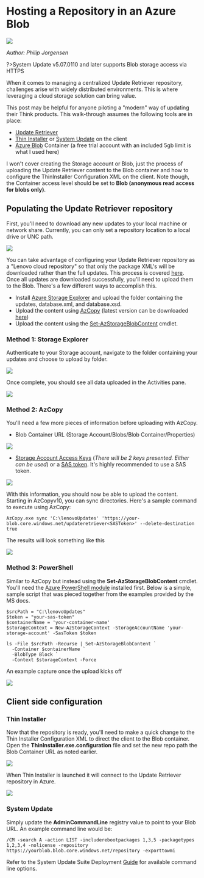# Hosting a Repository in an Azure Blob 
![](https://cdrt.github.io/mk_docs/img/guides/ur/az_blob/azureblob.png) 

*Author: Philip Jorgensen*

?>System Update v5.07.0110 and later supports Blob storage access via HTTPS

When it comes to managing a centralized Update Retriever repository, challenges arise with widely distributed environments.  This is where leveraging a cloud storage solution can bring value.

This post may be helpful for anyone piloting a "modern" way of updating their Think products.  This walk-through assumes the following tools are in place:

* [Update Retriever](https://support.lenovo.com/us/en/solutions/ht037099#ur)
* [Thin Installer](https://support.lenovo.com/us/en/solutions/ht037099#ti) or [System Update](https://support.lenovo.com/us/en/solutions/ht037099#tvsu) on the client
* [Azure Blob](https://docs.microsoft.com/en-us/azure/storage/blobs/storage-quickstart-blobs-portal) Container (a free trial account with an included 5gb limit is what I used here)

I won't cover creating the Storage account or Blob, just the process of uploading the Update Retriever content to the Blob container and how to configure the ThinInstaller Configuration XML on the client.  Note though, the Container access level should be set to **Blob (anonymous read access for blobs only)**.

## Populating the Update Retriever repository

First, you'll need to download any new updates to your local machine or network share.  Currently, you can only set a repository location to a local drive or UNC path.

![](https://cdrt.github.io/mk_docs/img/guides/ur/az_blob/image1.jpg)

You can take advantage of configuring your Update Retriever repository as a "Lenovo cloud repository" so that only the package XML's will be downloaded rather than the full updates.  This process is covered [here](https://thinkdeploy.blogspot.com/2020/05/deep-dive-setting-up-lenovo-cloud.html).  Once all updates are downloaded successfully, you'll need to upload them to the Blob.  There's a few different ways to accomplish this. 

* Install [Azure Storage Explorer](https://azure.microsoft.com/en-us/features/storage-explorer/) and upload the folder containing the updates, database.xml, and database.xsd.
* Upload the content using [AzCopy](https://docs.microsoft.com/en-us/azure/storage/common/storage-use-azcopy) (latest version can be downloaded [here](http://aka.ms/downloadazcopy))
* Upload the content using the [Set-AzStorageBlobContent](https://docs.microsoft.com/en-us/powershell/module/azure.storage/set-azurestorageblobcontent?view=azurermps-6.13.0) cmdlet.

### Method 1: Storage Explorer
Authenticate to your Storage account, navigate to the folder containing your updates and choose to upload by folder.

![](https://cdrt.github.io/mk_docs/img/guides/ur/az_blob/image2.jpg)

Once complete, you should see all data uploaded in the Activities pane.

![](https://cdrt.github.io/mk_docs/img/guides/ur/az_blob/image3.jpg)

### Method 2: AzCopy
You'll need a few more pieces of information before uploading with AzCopy.

* Blob Container URL (Storage Account/Blobs/Blob Container/Properties)

![](https://cdrt.github.io/mk_docs/img/guides/ur/az_blob/image4.jpg)

* [Storage Account Access Keys](https://docs.microsoft.com/en-us/azure/storage/common/storage-account-manage#access-keys) (*There will be 2 keys presented.  Either can be used*) or a [SAS token](https://docs.microsoft.com/en-us/azure/storage/common/storage-dotnet-shared-access-signature-part-1).  It's highly recommended to use a SAS token.

![](https://cdrt.github.io/mk_docs/img/guides/ur/az_blob/image5.jpg)

With this information, you should now be able to upload the content.  Starting in AzCopyv10, you can sync directories.  Here's a sample command to execute using AzCopy:

```
AzCopy.exe sync 'C:\lenovoUpdates' 'https://your-blob.core.windows.net/updateretriever<SASToken>' --delete-destination true
```

The results will look something like this

![](https://cdrt.github.io/mk_docs/img/guides/ur/az_blob/image6.jpg)

### Method 3: PowerShell
 Similar to AzCopy but instead using the **Set-AzStorageBlobContent** cmdlet.  You'll need the [Azure PowerShell module](https://docs.microsoft.com/en-us/powershell/azure/install-az-ps?view=azps-1.7.0) installed first.  Below is a simple, sample script that was pieced together from the examples provided by the MS docs.

```
$srcPath = "C:\lenovoUpdates"
$token = "your-sas-token"
$containerName = 'your-container-name'
$storageContext = New-AzStorageContext -StorageAccountName 'your-storage-account' -SasToken $token

ls -File $srcPath -Recurse | Set-AzStorageBlobContent `
  -Container $containerName `
  -BlobType Block `
  -Context $storageContext -Force
```

An example capture once the upload kicks off

![](https://cdrt.github.io/mk_docs/img/guides/ur/az_blob/image7.jpg)

## Client side configuration

### Thin Installer

Now that the repository is ready, you'll need to make a quick change to the Thin Installer Configuration XML to direct the client to the Blob container.  Open the **ThinInstaller.exe.configuration** file and set the new repo path the Blob Container URL as noted earlier. 

![](https://cdrt.github.io/mk_docs/img/guides/ur/az_blob/image8.jpg)

When Thin Installer is launched it will connect to the Update Retriever repository in Azure.

![](https://cdrt.github.io/mk_docs/img/guides/ur/az_blob/image9.jpg)

### System Update

Simply update the **AdminCommandLine** registry value to point to your Blob URL.  An example command line would be:

```
/CM -search A -action LIST -includerebootpackages 1,3,5 -packagetypes 1,2,3,4 -nolicense -repository https://yourblob.blob.core.windows.net/repository -exporttowmi 
```

Refer to the System Update Suite Deployment [Guide](https://docs.lenovocdrt.com/#/su/su_dg) for available command line options.